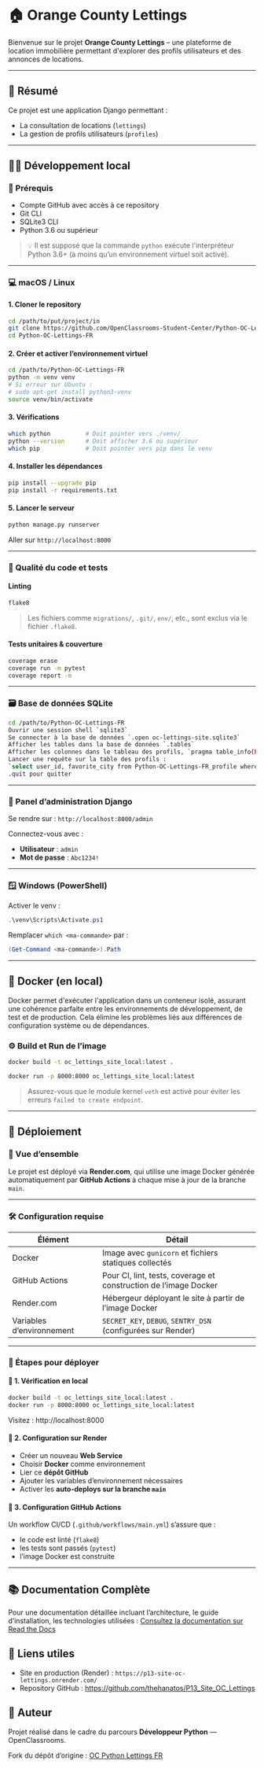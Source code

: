 # 🏠 Orange County Lettings

Bienvenue sur le projet **Orange County Lettings** – une plateforme de location immobilière permettant d'explorer des profils utilisateurs et des annonces de locations.

---

## 🚀 Résumé

Ce projet est une application Django permettant :

* La consultation de locations (`lettings`)
* La gestion de profils utilisateurs (`profiles`)

---

## 🧑‍💻 Développement local

### 🔧 Prérequis

- Compte GitHub avec accès à ce repository
- Git CLI
- SQLite3 CLI
- Python 3.6 ou supérieur

> 💡 Il est supposé que la commande `python` exécute l'interpréteur Python 3.6+ (à moins qu’un environnement virtuel soit activé).

---

### 💻 macOS / Linux

#### 1. Cloner le repository

```bash
cd /path/to/put/project/in
git clone https://github.com/OpenClassrooms-Student-Center/Python-OC-Lettings-FR.git
cd Python-OC-Lettings-FR
```

#### 2. Créer et activer l’environnement virtuel

```bash
cd /path/to/Python-OC-Lettings-FR
python -m venv venv
# Si erreur sur Ubuntu :
# sudo apt-get install python3-venv
source venv/bin/activate
```

#### 3. Vérifications

```bash
which python          # Doit pointer vers ./venv/
python --version      # Doit afficher 3.6 ou supérieur
which pip             # Doit pointer vers pip dans le venv
```

#### 4. Installer les dépendances

```bash
pip install --upgrade pip
pip install -r requirements.txt
```

#### 5. Lancer le serveur

```bash
python manage.py runserver
```

Aller sur  `http://localhost:8000`

---

### 🧪 Qualité du code et tests

#### Linting

```bash
flake8
```

> Les fichiers comme `migrations/`, `.git/`, `env/`, etc., sont exclus via le fichier `.flake8`.

#### Tests unitaires & couverture

```bash
coverage erase
coverage run -m pytest
coverage report -m
```

---

### 🗃️ Base de données SQLite

```bash
cd /path/to/Python-OC-Lettings-FR
Ouvrir une session shell `sqlite3`
Se connecter à la base de données `.open oc-lettings-site.sqlite3`
Afficher les tables dans la base de données `.tables`
Afficher les colonnes dans le tableau des profils, `pragma table_info(Python-OC-Lettings-FR_profile);`
Lancer une requête sur la table des profils :
`select user_id, favorite_city from Python-OC-Lettings-FR_profile where favorite_city like 'B%';`
.quit pour quitter
```

---

### 🔐 Panel d’administration Django

Se rendre sur :
 `http://localhost:8000/admin`

Connectez-vous avec :

- **Utilisateur** : `admin`
- **Mot de passe** : `Abc1234!`

---

### 🪟 Windows (PowerShell)

Activer le venv :

```powershell
.\venv\Scripts\Activate.ps1
```

Remplacer `which <ma-commande>` par :

```powershell
(Get-Command <ma-commande>).Path
```

---

## 🐳 Docker (en local)

Docker permet d'exécuter l'application dans un conteneur isolé, assurant une cohérence parfaite entre les environnements de développement, de test et de production. Cela élimine les problèmes liés aux différences de configuration système ou de dépendances.

### ⚙️ Build et Run de l’image

```bash
docker build -t oc_lettings_site_local:latest .
```

```bash
docker run -p 8000:8000 oc_lettings_site_local:latest
```

> Assurez-vous que le module kernel `veth` est activé pour éviter les erreurs `failed to create endpoint`.

---

## 🚢 Déploiement

### 🔎 Vue d’ensemble

Le projet est déployé via **Render.com**, qui utilise une image Docker générée automatiquement par **GitHub Actions** à chaque mise à jour de la branche `main`.

---

### 🛠️ Configuration requise

| Élément                  | Détail                                                             |
| -------------------------- | ------------------------------------------------------------------- |
| Docker                     | Image avec `gunicorn` et fichiers statiques collectés            |
| GitHub Actions             | Pour CI, lint, tests, coverage et construction de l’image Docker   |
| Render.com                 | Hébergeur déployant le site à partir de l’image Docker          |
| Variables d’environnement | `SECRET_KEY`, `DEBUG`, `SENTRY_DSN` (configurées sur Render) |

---

### 📝 Étapes pour déployer

#### 🧪 1. Vérification en local

```bash
docker build -t oc_lettings_site_local:latest .
docker run -p 8000:8000 oc_lettings_site_local:latest
```

Visitez : http://localhost:8000

#### 🚀 2. Configuration sur Render

- Créer un nouveau **Web Service**
- Choisir **Docker** comme environnement
- Lier ce **dépôt GitHub**
- Ajouter les variables d’environnement nécessaires
- Activer les **auto-deploys sur la branche `main`**

#### 🤖 3. Configuration GitHub Actions

Un workflow CI/CD (`.github/workflows/main.yml`) s’assure que :

- le code est linté (`flake8`)
- les tests sont passés (`pytest`)
- l’image Docker est construite

---

## 📚 Documentation Complète

Pour une documentation détaillée incluant l’architecture, le guide d’installation, les technologies utilisées :
[Consultez la documentation sur Read the Docs ](https://p13-site-oc-lettings.readthedocs.io/fr/latest/index.html)

## 📎 Liens utiles

- Site en production (Render) : `https://p13-site-oc-lettings.onrender.com/`
- Repository GitHub : https://github.com/thehanatos/P13_Site_OC_Lettings

## 👤 Auteur

Projet réalisé dans le cadre du parcours **Développeur Python** — OpenClassrooms.

Fork du dépôt d’origine :
[OC Python Lettings FR](https://github.com/OpenClassrooms-Student-Center/Python-OC-Lettings-FR)
